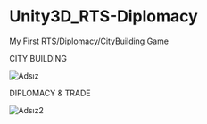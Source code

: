 # Unity3D_RTS-Diplomacy
My First RTS/Diplomacy/CityBuilding Game

CITY BUILDING

![Adsız](https://user-images.githubusercontent.com/88561295/197176490-e45d8de1-025b-42b2-a44f-d2e46803ad9f.png)

DIPLOMACY & TRADE

![Adsız2](https://user-images.githubusercontent.com/88561295/197176034-12875730-4561-40dd-9a62-6df24397f3e8.png)
